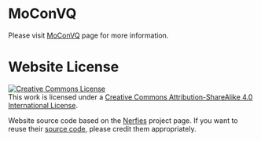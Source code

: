 
# MoConVQ
Please visit <a href="https://pku-mocca.github.io/MoConVQ-page/">MoConVQ</a> page for more information.


# Website License
<a rel="license" href="http://creativecommons.org/licenses/by-sa/4.0/"><img alt="Creative Commons License" style="border-width:0" src="https://i.creativecommons.org/l/by-sa/4.0/88x31.png" /></a><br />This work is licensed under a <a rel="license" href="http://creativecommons.org/licenses/by-sa/4.0/">Creative Commons Attribution-ShareAlike 4.0 International License</a>.

<p>
Website source code based on the <a href="https://nerfies.github.io/"> Nerfies</a> project page. If you want to reuse their <a
href="https://github.com/nerfies/nerfies.github.io">source code</a>, please credit them appropriately.
</p>

